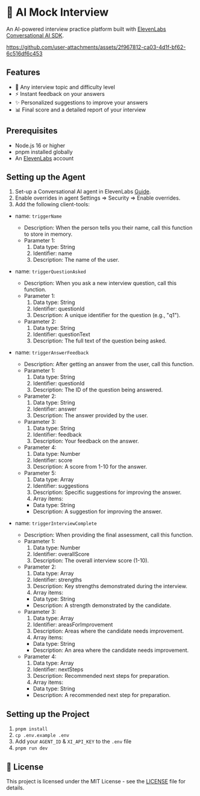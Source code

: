 # 🎯 AI Mock Interview

An AI-powered interview practice platform built with [ElevenLabs Conversational AI SDK](https://www.npmjs.com/package/@11labs/react).


https://github.com/user-attachments/assets/2f967812-ca03-4d1f-bf62-6c516df6c453

## Features
- 🎯 Any interview topic and difficulty level
- ⚡️ Instant feedback on your answers
- ✨ Personalized suggestions to improve your answers
- 📊 Final score and a detailed report of your interview

## Prerequisites

- Node.js 16 or higher
- pnpm installed globally
- An [ElevenLabs](https://elevenlabs.io) account

## Setting up the Agent

1. Set-up a Conversational AI agent in ElevenLabs [Guide](https://elevenlabs.io/docs/conversational-ai/docs/agent-setup).
2. Enable overrides in agent Settings => Security => Enable overrides.
3. Add the following client-tools:


  - name: `triggerName`

    - Description: When the person tells you their name, call this function to store in memory.
    - Parameter 1:
      1. Data type: String
      2. Identifier: name
      3. Description: The name of the user.

  - name: `triggerQuestionAsked`

    - Description: When you ask a new interview question, call this function.
    - Parameter 1:
      1. Data type: String
      2. Identifier: questionId
      3. Description: A unique identifier for the question (e.g., "q1").
    - Parameter 2:
      1. Data type: String
      2. Identifier: questionText
      3. Description: The full text of the question being asked.

  - name: `triggerAnswerFeedback`

    - Description: After getting an answer from the user, call this function.
    - Parameter 1:
      1. Data type: String
      2. Identifier: questionId
      3. Description: The ID of the question being answered.
    - Parameter 2:
      1. Data type: String
      2. Identifier: answer
      3. Description: The answer provided by the user.
    - Parameter 3:
      1. Data type: String
      2. Identifier: feedback
      3. Description: Your feedback on the answer.
    - Parameter 4:
      1. Data type: Number
      2. Identifier: score
      3. Description: A score from 1-10 for the answer.
    - Parameter 5:
      1. Data type: Array
      2. Identifier: suggestions
      3. Description: Specific suggestions for improving the answer.
      4. Array items:
        - Data type: String
        - Description: A suggestion for improving the answer.

  - name: `triggerInterviewComplete`

    - Description: When providing the final assessment, call this function.
    - Parameter 1:
      1. Data type: Number
      2. Identifier: overallScore
      3. Description: The overall interview score (1-10).
    - Parameter 2:
      1. Data type: Array
      2. Identifier: strengths
      3. Description: Key strengths demonstrated during the interview.
      4. Array items:
        - Data type: String
        - Description: A strength demonstrated by the candidate.
    - Parameter 3:
      1. Data type: Array
      2. Identifier: areasForImprovement
      3. Description: Areas where the candidate needs improvement.
      4. Array items:
        - Data type: String
        - Description: An area where the candidate needs improvement.
    - Parameter 4:
      1. Data type: Array
      2. Identifier: nextSteps
      3. Description: Recommended next steps for preparation.
      4. Array items:
        - Data type: String
        - Description: A recommended next step for preparation.


## Setting up the Project

1. `pnpm install`
2. `cp .env.example .env`
3. Add your `AGENT_ID` & `XI_API_KEY` to the `.env` file
3. `pnpm run dev`

## 📝 License

This project is licensed under the MIT License - see the [LICENSE](LICENSE) file for details. 
